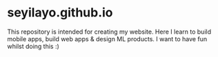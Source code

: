 # seyilayo.github.io
This repository is intended for creating my website. Here I learn to build mobile apps, build web apps & design ML products. I want to have fun whilst doing this :)
